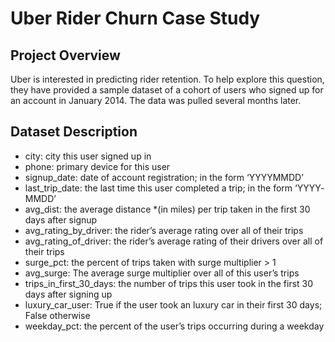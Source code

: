 # Uber Rider Churn Case Study
## Project Overview
Uber is interested in predicting rider retention. To help explore this question, they have provided a sample dataset of a cohort of users who signed up for an account in January 2014. The data was pulled several months later. 
## Dataset Description
- city: city this user signed up in
- phone: primary device for this user
- signup_date: date of account registration; in the form ‘YYYY­MM­DD’
- last_trip_date: the last time this user completed a trip; in the form ‘YYYY­MM­DD’ 
- avg_dist: the average distance *(in miles) per trip taken in the first 30 days after signup 
- avg_rating_by_driver: the rider’s average rating over all of their trips 
- avg_rating_of_driver: the rider’s average rating of their drivers over all of their trips 
- surge_pct: the percent of trips taken with surge multiplier > 1
- avg_surge: The average surge multiplier over all of this user’s trips 
- trips_in_first_30_days: the number of trips this user took in the first 30 days after signing up
- luxury_car_user: True if the user took an luxury car in their first 30 days; False otherwise
- weekday_pct: the percent of the user’s trips occurring during a weekday
